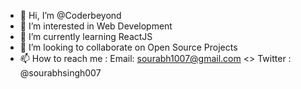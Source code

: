- 👋 Hi, I’m @Coderbeyond
- 👀 I’m interested in Web Development
- 🌱 I’m currently learning ReactJS
- 💞️ I’m looking to collaborate on Open Source Projects
- 📫 How to reach me : Email: sourabh1007@gmail.com <> Twitter : @sourabhsingh007

